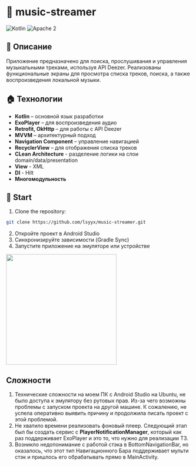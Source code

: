 # 📢 music-streamer

![Kotlin](https://img.shields.io/badge/kotlin-2.0.10-orange.svg)
![Apache 2](https://img.shields.io/badge/license-Apache2-green.svg?style=flat)

## 📓 Описание
Приложение предназначено для поиска, прослушивания и управления музыкальными треками, используя API Deezer. Реализованы функциональные экраны для просмотра списка треков, поиска, а также воспроизведения локальной музыки.

## 🏠 Технологии
- **Kotlin** – основной язык разработки
- **ExoPlayer** – для воспроизведения аудио
- **Retrofit, OkHttp** – для работы с API Deezer
- **MVVM** – архитектурный подход
- **Navigation Component** – управление навигацией
- **RecyclerView** – для отображения списка треков
- **CLean Architecture** - разделение логики на слои domain/data/presentation
- **View** - XML
- **DI** - Hilt
- **Многомодульность**

## 🏁 Start

1. Clone the repository:
```bash
git clone https://github.com/lsyyx/music-streamer.git
```
2. Откройте проект в Android Studio
3. Синхронизируйте зависимости (Gradle Sync)
4. Запустите приложение на эмуляторе или устройстве

<img src="https://github.com/lsyyx/music-streamer/blob/main/pic/scree_record.gif" width="300"/>


## Сложности
1. Технические сложности на моем ПК с Android Studio на Ubuntu, не было доступа к эмулятору без рутовых прав. Из-за чего возможны проблемы с запуском проекта на другой машине. К сожалению, не успела оперативно выявить причину и продолжила писать проект с этой проблемой.
2. Не хватило времени реализовать фоновый плеер. Следующий этап был бы создать сервис c **PlayerNotificationManager**, который как раз поддерживает ExoPlayer и это то, что нужно для реализации ТЗ.
3. Возникло недопонимание с работой стэка в BottomNavigationBar, но оказалось, что этот тип Навигационного Бара поддерживает мульти стэк и пришлось его обрабатывать прямо в MainActivity.
   
